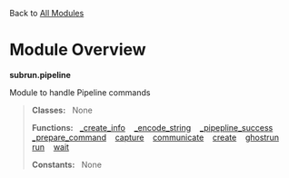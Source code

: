 Back to [All Modules](https://github.com/pyrustic/subrun/blob/master/docs/modules/README.md#readme)

# Module Overview

**subrun.pipeline**
 
Module to handle Pipeline commands

> **Classes:** &nbsp; None
>
> **Functions:** &nbsp; [\_create\_info](https://github.com/pyrustic/subrun/blob/master/docs/modules/content/subrun.pipeline/content/functions.md#_create_info) &nbsp;&nbsp; [\_encode\_string](https://github.com/pyrustic/subrun/blob/master/docs/modules/content/subrun.pipeline/content/functions.md#_encode_string) &nbsp;&nbsp; [\_pipepline\_success](https://github.com/pyrustic/subrun/blob/master/docs/modules/content/subrun.pipeline/content/functions.md#_pipepline_success) &nbsp;&nbsp; [\_prepare\_command](https://github.com/pyrustic/subrun/blob/master/docs/modules/content/subrun.pipeline/content/functions.md#_prepare_command) &nbsp;&nbsp; [capture](https://github.com/pyrustic/subrun/blob/master/docs/modules/content/subrun.pipeline/content/functions.md#capture) &nbsp;&nbsp; [communicate](https://github.com/pyrustic/subrun/blob/master/docs/modules/content/subrun.pipeline/content/functions.md#communicate) &nbsp;&nbsp; [create](https://github.com/pyrustic/subrun/blob/master/docs/modules/content/subrun.pipeline/content/functions.md#create) &nbsp;&nbsp; [ghostrun](https://github.com/pyrustic/subrun/blob/master/docs/modules/content/subrun.pipeline/content/functions.md#ghostrun) &nbsp;&nbsp; [run](https://github.com/pyrustic/subrun/blob/master/docs/modules/content/subrun.pipeline/content/functions.md#run) &nbsp;&nbsp; [wait](https://github.com/pyrustic/subrun/blob/master/docs/modules/content/subrun.pipeline/content/functions.md#wait)
>
> **Constants:** &nbsp; None
